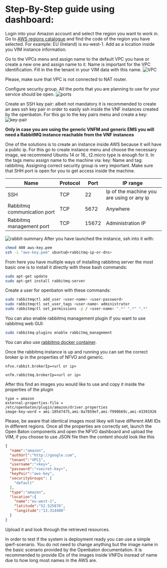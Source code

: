 # Step-By-Step guide using dashboard:
 Login into your Amazon account and select the region you want to work in. Go to [AWS regions catalogue][aws-regions]
   and find the code of the region you have selected. For example: EU (Ireland) is eu-west-1. Add as a location inside
   you VIM instance information.
   
 Go to the VPCs menu and assign name to the default VPC you have or create a new one and assign name to it. Name is 
important for the VPC identification. Fill in the the tenant in your VIM data with this name. 
  ![VPC](../../plugin-vimdriver-amazon/docs/pictures/VPC.png)
   
   Please, make sure that VPC is not connected to NAT router. 
   
Configure security group. All the ports that you are planning to use for your service should be open. 
![ports](../../plugin-vimdriver-amazon/docs/pictures/securitygroup.png)

Create an SSH key pair: albeit not mandatory it is recommended to create an aws ssh key pair in order to easily 
ssh inside the VNF instances created by the openbaton. For this go to the key pairs menu and create a key:
![key-pair](../../plugin-vimdriver-amazon/docs/pictures/key-paris.png)

**Only in case you are using the generic VNFM and generic EMS you will need a RabbitMQ instance reachable from the VNF instances**

One of the solutions is to create an instance inside AWS because it will have a public ip. For this go to create instance menu and choose the necessary 
image, we recommend Ubuntu 14 or 16., t2.micro type is enough for it. In the tags menu assign name to the machine via:
key: Name and tag: rabbitmq. Assigning correct security group is very important. Make sure that SHH port is open for 
you to get access inside the machine. 

| Name                        | Protocol | Port  | IP range                                  |
|-----------------------------|----------|-------|-------------------------------------------|
| SSH                         | TCP      | 22    | Ip of the machine you are using or any ip |
| Rabbitmq communication port | TCP      | 5672  | Anywhere                                  |
| Rabbitmq management port    | TCP      | 15672 | Administration IP                         |

![rabbit-summary](../../plugin-vimdriver-amazon/docs/pictures/rabbit-instance.png)
After you have launched the instance, ssh into it with:
```bash
chmod 400 aws-key.pem
ssh -i "aws-key.pem" ubuntu@<rabbitmq-ip-or-dns>
```
From here you have multiple ways of installing rabbitmq server
the most basic one is to install it directly with these bash commands:
```bash
sudo apt-get update
sudo apt-get install rabbitmq-server
```
Create a user for openbaton with these commands:
```bash
sudo rabbitmqctl add_user <user-name> <user-password>
sudo rabbitmqctl set_user_tags <user-name> administrator
sudo rabbitmqctl set_permissions -p / <user-name> ".*" ".*" ".*"
```
You can also enable rabbitmq management plugin if you want to use rabbitmq web GUI:
```bash
sudo rabbitmq-plugins enable rabbitmq_management
```

You can also use [rabbitmq docker container](https://hub.docker.com/_/rabbitmq/). 

Once the rabbitmq instance is up and running you can set the correct broker ip in the properties of NFVO 
and generic. 
 ```properties
nfvo.rabbit.brokerIp=<url or ip>
 ```
```properties
vnfm.rabbitmq.brokerIp=<url or ip>
```

After this find an images you would like to use and copy it inside the properties of the plugin
```properties
type = amazon
external-properties-file = /etc/openbaton/plugin/amazon/driver.properties
image-key-word = ami-10547475,ami-8a7859ef,ami-f990b69c,ami-43391926
```
Please, be aware that identical images most likey will have different AMI IDs in different regions.
Once all the properties are correctly set, launch the Open Baton components and open the NFVO dashboard and upload the VIM, 
if you choose to use JSON file then the content should look like this
```json
{
  "name":"amazon",
  "authUrl":"http://google.com",
  "tenant":"VPC1",
  "username":"<key>",
  "password":"<secret-key>",
  "keyPair":"aws-key",
  "securityGroups": [
    "default"
  ],
  "type":"amazon",
  "location":{
	"name":"eu-west-1",
	"latitude":"52.525876",
	"longitude":"13.314400"
  }
}
```
Upload it and look through the retrieved resources. 


In order to test if the system is deployment ready you can use a simple iperf-scenario. You do not need to change anything but the image
name in the basic scenario provided by the Openbaton documentation. It is recommended to provide IDs of the images inside VNFDs insread
of name due to how long most names in the AWS are.


[aws-offguide]: http://docs.aws.amazon.com/cli/latest/userguide/cli-chap-getting-started.html
[aws-regions]: http://docs.aws.amazon.com/general/latest/gr/rande.html   
[create-vpc]: http://docs.aws.amazon.com/cli/latest/reference/ec2/create-vpc.html
[create-tags]: http://docs.aws.amazon.com/cli/latest/reference/ec2/create-tags.html 
[create-secg]: http://docs.aws.amazon.com/cli/latest/reference/ec2/create-security-group.html
[ingress]: http://docs.aws.amazon.com/cli/latest/reference/ec2/authorize-security-group-ingress.html
[describe-secg]: http://docs.aws.amazon.com/cli/latest/reference/ec2/describe-security-groups.html
